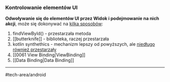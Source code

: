 ### Kontrolowanie elementów UI
**Odwoływanie się do elementów UI przez Widok i podejmowanie na nich akcji**, może się dokonywać na [kilka sposobów](https://stackoverflow.com/questions/46482018/kotlin-android-view-binding-findviewbyid-vs-butterknife-vs-kotlin-android-exten):
1) findViewById() - przestarzała metoda
2) [[butterknife]] - biblioteka, raczej przestarzała
3) kotlin synthethics - mechanizm lepszy od powyższych, ale [niedługo również przestarzały](https://betterprogramming.pub/why-are-kotlin-synthetics-deprecated-and-what-are-the-alternatives-5c2b087dda1c)
4) [[0061 View Binding|ViewBinding]]
5) [[Data Binding|Data Binding]]

---
#tech-area/android 